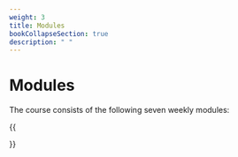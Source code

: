 ```yaml
---
weight: 3
title: Modules
bookCollapseSection: true
description: " "
---
```


# Modules

The course consists of the following seven weekly modules:

<!--
## Course structure

- The course consists of 5 modules
- Each module builds up your expertise along one or multiple of the course's learning goals
    - Preparation
      - Prerecorded or live lectures
      - Prerecorded tutorials
      - Live-stream feedback session
    - Activity to implement theory in practice
    - Live-stream feedback session / presentations, etc.
      - Share learnings
    - Advanced content / hangout
      - Discuss advanced issues

- Take in for students: interested in business? interested in academic research? already have some academic research experience? digital meetup

...-->


{{<section>}}
